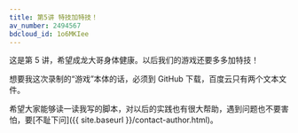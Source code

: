 ```yaml
---
title: 第5讲 特技加特技！
av_number: 2494567
bdcloud_id: 1o6MKIee
---
```


这是第 5 讲，希望成龙大哥身体健康。以后我们的游戏还要多多加特技！

想要我这次录制的“游戏”本体的话，必须到 GitHub 下载，百度云只有两个文本文件。

希望大家能够读一读我写的脚本，对以后的实践也有很大帮助，遇到问题也不要害怕，要[不耻下问]({{ site.baseurl }}/contact-author.html)。
